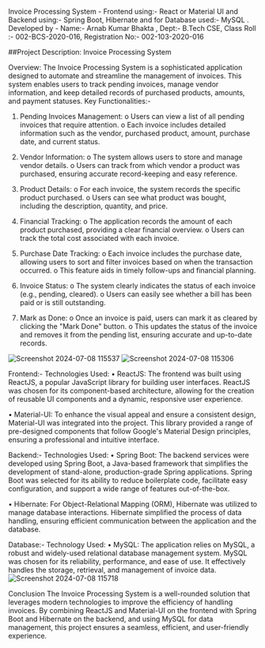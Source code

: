 Invoice Processing System - Frontend using:- React or Material UI and Backend using:- Spring Boot, Hibernate and for Database used:- MySQL . 
Developed by - Name:- Arnab Kumar Bhakta , Dept:- B.Tech CSE, Class Roll :- 002-BCS-2020-016, Registration No:- 002-103-2020-016



##Project Description: Invoice Processing System

Overview:
The Invoice Processing System is a sophisticated application designed to automate and streamline the management of invoices. This system enables users to track pending invoices, manage vendor information, and keep detailed records of purchased products, amounts, and payment statuses.
Key Functionalities:-

1.	Pending Invoices Management:
o	Users can view a list of all pending invoices that require attention.
o	Each invoice includes detailed information such as the vendor, purchased product, amount, purchase date, and current status.

2.	Vendor Information:
o	The system allows users to store and manage vendor details.
o	Users can track from which vendor a product was purchased, ensuring accurate record-keeping and easy reference.

3.	Product Details:
o	For each invoice, the system records the specific product purchased.
o	Users can see what product was bought, including the description, quantity, and price.

4.	Financial Tracking:
o	The application records the amount of each product purchased, providing a clear financial overview.
o	Users can track the total cost associated with each invoice.

5.	Purchase Date Tracking:
o	Each invoice includes the purchase date, allowing users to sort and filter invoices based on when the transaction occurred.
o	This feature aids in timely follow-ups and financial planning.

6.	Invoice Status:
o	The system clearly indicates the status of each invoice (e.g., pending, cleared).
o	Users can easily see whether a bill has been paid or is still outstanding.

7.	Mark as Done:
o	Once an invoice is paid, users can mark it as cleared by clicking the "Mark Done" button.
o	This updates the status of the invoice and removes it from the pending list, ensuring accurate and up-to-date records.

![Screenshot 2024-07-08 115537](https://github.com/ArnabBhakta/invoice-processing-system/assets/146560599/1c6a5d2b-67ca-49ae-a5cf-a2feb2874f79)
![Screenshot 2024-07-08 115306](https://github.com/ArnabBhakta/invoice-processing-system/assets/146560599/7e44f202-e891-46d9-9714-e9e270aa47dc)




Frontend:-
Technologies Used:
•	ReactJS: The frontend was built using ReactJS, a popular JavaScript library for building user interfaces. ReactJS was chosen for its component-based architecture, allowing for the creation of reusable UI components and a dynamic, responsive user experience.

•	Material-UI: To enhance the visual appeal and ensure a consistent design, Material-UI was integrated into the project. This library provided a range of pre-designed components that follow Google's Material Design principles, ensuring a professional and intuitive interface.

Backend:-
Technologies Used:
•	Spring Boot: The backend services were developed using Spring Boot, a Java-based framework that simplifies the development of stand-alone, production-grade Spring applications. Spring Boot was selected for its ability to reduce boilerplate code, facilitate easy configuration, and support a wide range of features out-of-the-box.

•	Hibernate: For Object-Relational Mapping (ORM), Hibernate was utilized to manage database interactions. Hibernate simplified the process of data handling, ensuring efficient communication between the application and the database.

Database:-
Technology Used:
•	MySQL: The application relies on MySQL, a robust and widely-used relational database management system. MySQL was chosen for its reliability, performance, and ease of use. It effectively handles the storage, retrieval, and management of invoice data.
![Screenshot 2024-07-08 115718](https://github.com/ArnabBhakta/invoice-processing-system/assets/146560599/ada4de98-5ecd-4bad-b20a-af2d1c9cfb19)


Conclusion
The Invoice Processing System is a well-rounded solution that leverages modern technologies to improve the efficiency of handling invoices. By combining ReactJS and Material-UI on the frontend with Spring Boot and Hibernate on the backend, and using MySQL for data management, this project ensures a seamless, efficient, and user-friendly experience.


